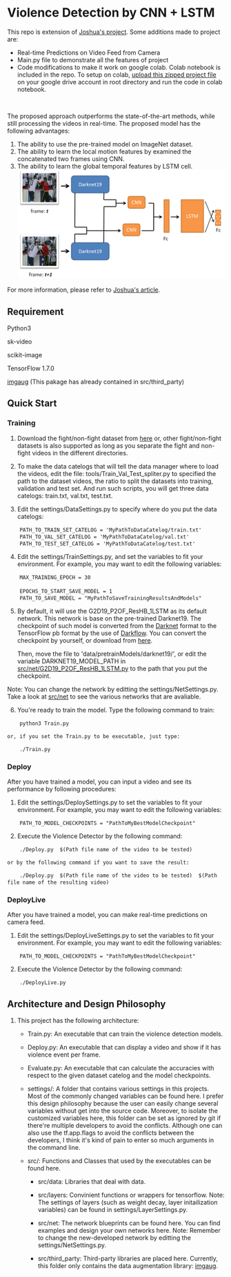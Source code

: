 # Violence Detection by CNN + LSTM
This repo is extension of [Joshua's project](https://github.com/JoshuaPiinRueyPan/ViolenceDetection). Some additions made to project are:
- Real-time Predictions on Video Feed from Camera
- Main.py file to demonstrate all the features of project
- Code modifications to make it work on google colab. Colab notebook is included in the repo. To setup on colab, [upload this zipped project file](https://drive.google.com/file/d/1a1tEKM9ofqBBj-rlDAc8zQOch42eCn8Y/view?usp=sharing) on your google drive account in root directory and run the code in colab notebook. 
<br />

  The proposed approach outperforms the state-of-the-art methods, while still processing the videos in real-time.
The proposed model has the following advantages:
1. The ability to use the pre-trained model on ImageNet dataset.
2. The ability to learn the local motion features by examined the concatenated two frames using CNN.
3. The ability to learn the global temporal features by LSTM cell.
![](src/net/G2D19_P2OF_CNN_1LSTM_series.png)

For more information, please refer to [Joshua's article](http://joshua-p-r-pan.blogspot.tw/2018/05/violence-detection-by-cnn-lstm.html).

## Requirement
Python3

sk-video

scikit-image

TensorFlow 1.7.0

[imgaug](https://github.com/aleju/imgaug)
(This pakage has already contained in src/third_party)


## Quick Start
### Training
1. Download the fight/non-fight dataset from [here](http://visilab.etsii.uclm.es/personas/oscar/FightDetection/index.html)
   or, other fight/non-fight datasets is also supported as long as you separate the fight and non-fight videos
   in the different directories.

2. To make the data catelogs that will tell the data manager where to load the videos, edit the file:
   tools/Train_Val_Test_spliter.py to specified the path to the dataset videos, the ratio to split the datasets into training,
   validation and test set.  And run such scripts, you will get three data catelogs: train.txt, val.txt, test.txt.

3. Edit the settings/DataSettings.py to specify where do you put the data catelogs:
```Shell
	PATH_TO_TRAIN_SET_CATELOG = 'MyPathToDataCatelog/train.txt'
	PATH_TO_VAL_SET_CATELOG = 'MyPathToDataCatelog/val.txt'
	PATH_TO_TEST_SET_CATELOG = 'MyPathToDataCatelog/test.txt'
```

4. Edit the settings/TrainSettings.py, and set the variables to fit your environment.  For example, you may want to edit
    the following variables:
```Shell
	MAX_TRAINING_EPOCH = 30

	EPOCHS_TO_START_SAVE_MODEL = 1
	PATH_TO_SAVE_MODEL = "MyPathToSaveTrainingResultsAndModels"
```
5.   By default, it will use the G2D19_P2OF_ResHB_1LSTM as its default network.  This network is base on the pre-trained Darknet19.
   The checkpoint of such model is converted from the [Darknet](https://pjreddie.com/darknet/imagenet/) format to the TensorFlow
   pb format by the use of [Darkflow](https://github.com/thtrieu/darkflow).  You can convert the checkpoint by yourself, or download
   from [here](https://drive.google.com/open?id=1oUPhXtZjTU04DOwAXv6LtQ1GxFG9TD7b).

     Then, move the file to 'data/pretrainModels/darknet19/', or edit the variable DARKNET19_MODEL_PATH in
   [src/net/G2D19_P2OF_ResHB_1LSTM.py](src/net/G2D19_P2OF_ResHB_1LSTM.py) to the path that you put the checkpoint.

   Note: You can change the network by editting the settings/NetSettings.py.
         Take a look at [src/net](src/net) to see the various networks that are avaliable.


6. You're ready to train the model.  Type the following command to train:
```Shell
	python3 Train.py
```
	or, if you set the Train.py to be executable, just type:
```Shell
	./Train.py
```

### Deploy
After you have trained a model, you can input a video and see its performance by following procedures:
1. Edit the settings/DeploySettings.py to set the variables to fit your environment.  For example, you may want to edit
   the following variables:
```Shell
	PATH_TO_MODEL_CHECKPOINTS = "PathToMyBestModelCheckpoint"
```
2. Execute the Violence Detector by the following command:
```Shell
	./Deploy.py  $(Path file name of the video to be tested)
```
	or by the following command if you want to save the result:
```Shell
	./Deploy.py  $(Path file name of the video to be tested)  $(Path file name of the resulting video)
```

### DeployLive
After you have trained a model, you can make real-time predictions on camera feed.
1. Edit the settings/DeployLiveSettings.py to set the variables to fit your environment.  For example, you may want to edit
   the following variables:
```Shell
	PATH_TO_MODEL_CHECKPOINTS = "PathToMyBestModelCheckpoint"
```
2. Execute the Violence Detector by the following command:
```Shell
	./DeployLive.py  
```

## Architecture and Design Philosophy
1. This project has the following architecture:

   * Train.py: An executable that can train the violence detection models.

   * Deploy.py: An executable that can display a video and show if it has violence event per frame.

   * Evaluate.py: An executable that can calculate the accuracies with respect to the given dataset catelog and the
                  model checkpoints.

   * settings/:   A folder that contains various settings in this projects.  Most of the commonly changed variables can
                be found here.  I prefer this design philosophy because the user can easily change several variables
                without get into the source code.  Moreover, to isolate the customized variables here, this folder can
                be set as ignored by git if there're multiple developers to avoid the conflicts.  Although one can also
                use the tf.app.flags to avoid the conflicts between the developers, I think it's kind of pain to enter
                so much arguments in the command line.

   * src/: Functions and Classes that used by the executables can be found here.

       * src/data: Libraries that deal with data.

       * src/layers: Convinient functions or wrappers for tensorflow.
                     Note: The settings of layers (such as weight decay, layer initailization variables) can be found in
                           settings/LayerSettings.py.

       * src/net: The network blueprints can be found here.  You can find examples and design your own networks here.
                  Note: Remember to change the new-developed network by editting the settings/NetSettings.py.

       * src/third_party: Third-party libraries are placed here.  Currently, this folder only contains the data augmentation
                          library: [imgaug](https://github.com/aleju/imgaug).
